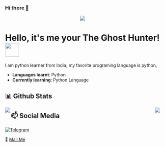 ### Hi there 👋

<!--
**HuntingBots/HuntingBots** is a ✨ _special_ ✨ repository because its `README.md` (this file) appears on your GitHub profile.

Here are some ideas to get you started:

- 🔭 I’m currently working on ...
- 🌱 I’m currently learning ...
- 👯 I’m looking to collaborate on ...
- 🤔 I’m looking for help with ...
- 💬 Ask me about ...
- 📫 How to reach me: ...
- 😄 Pronouns: ...
- ⚡ Fun fact: ...
-->



<div align="center">
    <img src="https://telegra.ph/file/402597675955ccfd37c9c.jpg">
</div>

# Hello, it's me your The Ghost Hunter! <img src="https://raw.githubusercontent.com/MartinHeinz/MartinHeinz/master/wave.gif" width="45px">

I am python learner from India, my favorite programing language is python, 

- **Languages learnt**: Python 
- **Currently learning**: Python Language

##  📊 **Github Stats**

</div>
<img align="left" src="https://github-readme-stats.vercel.app/api?username=HuntingBots&show_icons=true&hide_border=true&theme=tokyonight"><img align="right" src="https://github-readme-stats.vercel.app/api/top-langs/?username=HuntingBots&theme=tokyonight&hide=batchfile">


## 📫  Social Media


[![Telegram](https://img.shields.io/badge/telegram-1b77FF.svg?style=for-the-badge&logo=telegram)](https://t.me/The_Ghost_Hunter)

📧 [Mail Me](huntingbots.tg@gmail.com)
